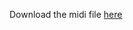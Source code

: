 Download the midi file [here](http://morganatmacsd.tumblr.com/post/7275362575/midi-file-for-nyan-cat-song)